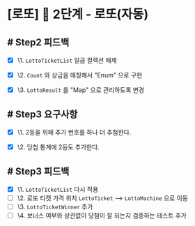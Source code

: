 # [로또] 🚀 2단계 - 로또(자동)


## # Step2 피드백

- [x] \1. `LottoTicketList` 일급 컬렉션 해제
- [x] \2. `Count` 와 상금을 매칭해서 "Enum" 으로 구현
- [x] \3. `LottoResult` 를 "Map" 으로 관리하도록 변경


## # Step3 요구사항

- [x] \1. 2등을 위해 추가 번호를 하나 더 추첨한다.
- [x] \2. 당첨 통계에 2등도 추가한다.


## # Step3 피드백

- [x] \1. `LottoTicketList` 다시 적용
- [ ] \2. 로또 티켓 가격 위치 `LottoTicket` --> `LottoMachine` 으로 이동
- [ ] \3. `LottoTicketWinner` 추가
- [ ] \4. 보너스 여부와 상관없이 당첨이 잘 되는지 검증하는 테스트 추가
